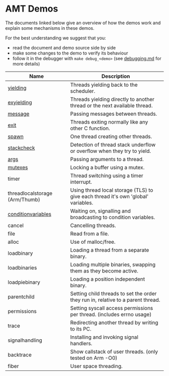 # AMT Demos

The documents linked below give an overview of how the demos work and explain some mechanisms in these demos.

For the best understanding we suggest that you:
* read the document and demo source side by side
* make some changes to the demo to verify its behaviour
* follow it in the debugger with `make debug_<demo>` (see [debugging.md](debugging.md) for more details)

| Name                                                        | Description                                                                       |
| ----------------------------------------------------------- | --------------------------------------------------------------------------------- |
| [yielding](../demos/yielding/README.md)                     | Threads yielding back to the scheduler.                                           |
| [exyielding](../demos/exyielding/README.md)                 | Threads yielding directly to another thread or the next available thread.         |
| [message](../demos/message/README.md)                       | Passing messages between threads.                                                 |
| [exit](../demos/exit/README.md)                             | Threads exiting normally like any other C function.                               |
| [spawn](../demos/spawn/README.md)                           | One thread creating other threads.                                                |
| [stackcheck](../demos/stackcheck/README.md)                 | Detection of thread stack underflow or overflow when they try to yield.           |
| [args](../demos/args/README.md)                             | Passing arguments to a thread.                                                    |
| [mutexes](../demos/mutexes/README.md)                       | Locking a buffer using a mutex.                                                   |
| timer                                                       | Thread switching using a timer interrupt.                                         |
| threadlocalstorage (Arm/Thumb)                              | Using thread local storage (TLS) to give each thread it's own 'global' variables. |
| [conditionvariables](../demos/conditionvariables/README.md) | Waiting on, signalling and broadcasting to condition variables.                   |
| cancel                                                      | Cancelling threads.                                                               |
| file                                                        | Read from a file.                                                                 |
| alloc                                                       | Use of malloc/free.                                                               |
| loadbinary                                                  | Loading a thread from a separate binary.                                          |
| loadbinaries                                                | Loading multiple binaries, swapping them as they become active.                   |
| loadpiebinary                                               | Loading a position independent binary.                                            |
| parentchild                                                 | Setting child threads to set the order they run in, relative to a parent thread.  |
| permissions                                                 | Setting syscall access permissions per thread. (includes errno usage)             |
| trace                                                       | Redirecting another thread by writing to its PC.                                  |
| signalhandling                                              | Installing and invoking signal handlers.                                          |
| backtrace                                                   | Show callstack of user threads. (only tested on Arm -O0)                          |
| fiber                                                       | User space threading.                                                             |
